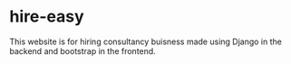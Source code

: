 # hire-easy

This website is for hiring consultancy buisness made using Django in the backend and bootstrap in the frontend.
